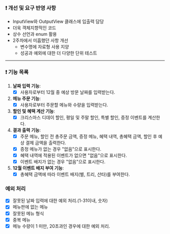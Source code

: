 

### ❗ 개선 및 요구 반영 사항 
- InputView와 OutputView 클래스에 입출력 담당
- 더욱 객체지향적인 코드
- 상수 선언과 enum 활용
- 2주차에서 미흡했던 사항 개선
  - 변수명에 자료형 사용 지양
  - 성공과 예외에 대한 더 다양한 단위 테스트

---

### ❗ 기능 목록
1. **날짜 입력 기능**:
    - [x] 사용자로부터 12월 중 예상 방문 날짜를 입력받는다.

2. **메뉴 주문 기능**:
    - [x] 사용자로부터 주문할 메뉴와 수량을 입력받는다.

3. **할인 및 혜택 계산 기능**:
    - [x] 크리스마스 디데이 할인, 평일 및 주말 할인, 특별 할인, 증정 이벤트를 계산한다.

4. **결과 출력 기능**:
    - [x] 주문 메뉴, 할인 전 총주문 금액, 증정 메뉴, 혜택 내역, 총혜택 금액, 할인 후 예상 결제 금액을 출력한다.
    - [x] 증정 메뉴가 없는 경우 "없음"으로 표시한다.
    - [x] 혜택 내역에 적용된 이벤트가 없으면 "없음"으로 표시한다.
    - [x] 이벤트 배지가 없는 경우 "없음"으로 표시한다.

5. **12월 이벤트 배지 부여 기능**:
    - [x] 총혜택 금액에 따라 이벤트 배지(별, 트리, 산타)를 부여한다.

### 예외 처리
- [x] 잘못된 날짜 입력에 대한 예외 처리.(1-31이내, 숫자)
- [x] 메뉴판에 없는 메뉴
- [x] 잘못된 메뉴 형식
- [x] 중복 메뉴
- [x] 메뉴 수량이 1 미만, 20초과인 경우에 대한 예외 처리.
